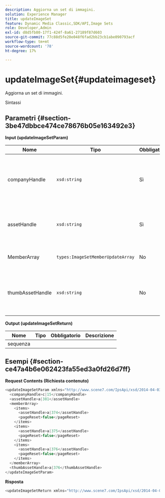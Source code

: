 ```yaml
---
description: Aggiorna un set di immagini.
solution: Experience Manager
title: updateImageSet
feature: Dynamic Media Classic,SDK/API,Image Sets
role: Developer,Admin
exl-id: d8d5fb80-17f1-424f-8a61-27189f87d603
source-git-commit: 77c88d5fe20e048f6fad2bb23cb1abe090793acf
workflow-type: tm+mt
source-wordcount: '78'
ht-degree: 17%

---
```


# updateImageSet{#updateimageset}

Aggiorna un set di immagini.

Sintassi

## Parametri {#section-3be47dbbce474ce78676b05e163492e3}

**Input (updateImageSetParam)**

| Nome | Tipo | Obbligatorio | Descrizione |
|---|---|---|---|
| companyHandle | `xsd:string` | Sì | L&#39;handle della società che contiene il set di immagini che desideri modificare. |
| assetHandle | `xsd:string` | Sì | La maniglia del set di immagini che si desidera modificare. |
| MemberArray | `types:ImageSetMemberUpdateArray` | No | Ripristina i membri del set di immagini. |
| thumbAssetHandle | `xsd:string` | No | La maniglia della risorsa che agisce come miniatura del set di immagini. |

**Output (updateImageSetReturn)**

| Nome | Tipo | Obbligatorio | Descrizione |
|---|---|---|---|
| sequenza |  |  |  |

## Esempi {#section-ce47a4b6e062423fa55ed3a0fd26d7ff}

**Request Contents (Richiesta contenuto)**

```java
<updateImageSetParam xmlns="http://www.scene7.com/IpsApi/xsd/2014-04-03"> 
  <companyHandle>c|15</companyHandle> 
  <assetHandle>a|381</assetHandle> 
  <memberArray> 
    <items> 
      <assetHandle>a|374</assetHandle> 
      <pageReset>false</pageReset> 
    </items> 
    <items> 
      <assetHandle>a|375</assetHandle> 
      <pageReset>false</pageReset> 
    </items> 
    <items> 
      <assetHandle>a|376</assetHandle> 
      <pageReset>false</pageReset> 
    </items> 
  </memberArray> 
  <thumbAssetHandle>a|376</thumbAssetHandle> 
</updateImageSetParam>
```

**Risposta**

```java
<updateImageSetReturn xmlns="http://www.scene7.com/IpsApi/xsd/2014-04-03"/>
```
